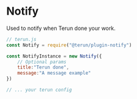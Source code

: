 # Notify

Used to notify when Terun done your work.

```js
// terun.js
const Notify = require("@terun/plugin-notify")

const NotifyInstance = new Notify({
    // Optional params
    title:"Terun done",
    message:"A message example"
})

// ... your terun config
```